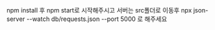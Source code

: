 npm install 후 npm start로 시작해주시고 서버는 src폴더로 이동후 npx json-server --watch db/requests.json --port 5000 로 해주세요
